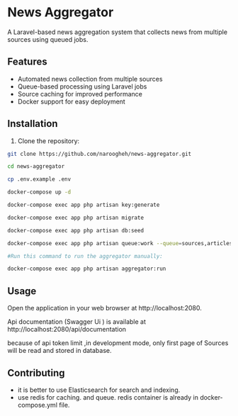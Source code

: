 # News Aggregator

A Laravel-based news aggregation system that collects news from multiple sources using queued jobs.

## Features

- Automated news collection from multiple sources
- Queue-based processing using Laravel jobs
- Source caching for improved performance
- Docker support for easy deployment

## Installation

1. Clone the repository:
```bash
git clone https://github.com/naroogheh/news-aggregator.git

cd news-aggregator

cp .env.example .env

docker-compose up -d

docker-compose exec app php artisan key:generate

docker-compose exec app php artisan migrate

docker-compose exec app php artisan db:seed

docker-compose exec app php artisan queue:work --queue=sources,articles

#Run this command to run the aggregator manually:

docker-compose exec app php artisan aggregator:run

```
## Usage

Open the application in your web browser at http://localhost:2080.

Api documentation (Swagger Ui ) is available at http://localhost:2080/api/documentation

because of api token limit ,in development mode, only first page of Sources will be read and stored in database.

## Contributing

 - it is better to use Elasticsearch for search and indexing.
 - use redis for caching. and queue. redis container is already in docker-compose.yml file.

